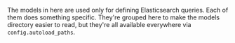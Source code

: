 The models in here are used only for defining Elasticsearch queries. Each
of them does something specific. They're grouped here to make the models
directory easier to read, but they're all available everywhere via
`config.autoload_paths`.
